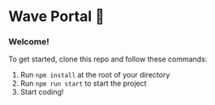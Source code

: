 # Wave Portal 👋 

### **Welcome!**
To get started, clone this repo and follow these commands:

1. Run `npm install` at the root of your directory
2. Run `npm run start` to start the project
3. Start coding!

